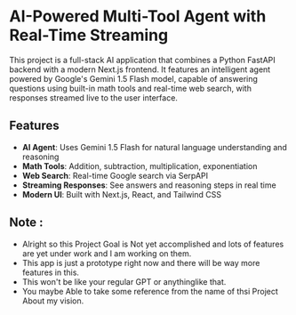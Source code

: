 # AI-Powered Multi-Tool Agent with Real-Time Streaming

This project is a full-stack AI application that combines a Python FastAPI backend with a modern Next.js frontend. It features an intelligent agent powered by Google's Gemini 1.5 Flash model, capable of answering questions using built-in math tools and real-time web search, with responses streamed live to the user interface.

## Features
- **AI Agent**: Uses Gemini 1.5 Flash for natural language understanding and reasoning
- **Math Tools**: Addition, subtraction, multiplication, exponentiation
- **Web Search**: Real-time Google search via SerpAPI
- **Streaming Responses**: See answers and reasoning steps in real time
- **Modern UI**: Built with Next.js, React, and Tailwind CSS


## Note :
- Alright so this Project Goal is Not yet accomplished and lots of features are yet under work and I am working on them. 
- This app is just a prototype right now and there will be way more features in this.
- This won't be like your regular GPT or anythinglike that.
- You maybe Able to take some reference from the name of thsi Project About my vision.
  
